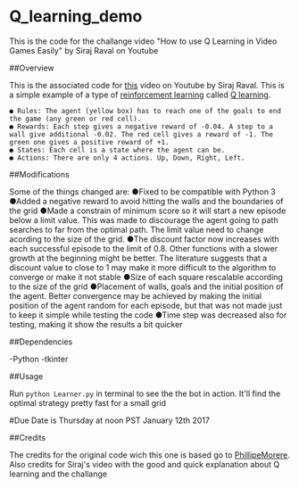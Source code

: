 # Q_learning_demo
This is the code for the challange video "How to use Q Learning in Video Games Easily" by Siraj Raval on Youtube

##Overview

This is the associated code for [this](https://youtu.be/A5eihauRQvo) video on Youtube by Siraj Raval. This is a simple example of a type of [reinforcement learning](https://en.wikipedia.org/wiki/Reinforcement_learning)
called [Q learning](https://en.wikipedia.org/wiki/Q-learning). 


	● Rules: The agent (yellow box) has to reach one of the goals to end the game (any green or red cell).
	● Rewards: Each step gives a negative reward of -0.04. A step to a wall give additional -0.02. The red cell gives a reward of -1. The green one gives a positive reward of +1.
	● States: Each cell is a state where the agent can be.
	● Actions: There are only 4 actions. Up, Down, Right, Left.

##Modifications

Some of the things changed are:
	●Fixed to be compatible with Python 3
	●Added a negative reward to avoid hitting the walls and the boundaries of the grid
	●Made a constrain of minimum score so it will start a new episode below a limit value. This was made to discourage the agent going to path searches to far from the optimal path. The limit value need to change acording to the size of the grid.
	●The discount factor now increases with each successful episode to the limit of 0.8. Other functions with a slower growth at the beginning might be better. The literature suggests that a discount value to close to 1 may make it more difficult to the algorithm to converge or make it not stable
	●Size of each square rescalable according to the size of the grid
	●Placement of walls, goals and the initial position of the agent. Better convergence may be achieved by making the initial position of the agent random for each episode, but that was not made just to keep it simple while testing the code
	●Time step was decreased also for testing, making it show the results a bit quicker 

##Dependencies

-Python 
-tkinter

##Usage

Run `python Learner.py` in terminal to see the the bot in action. It'll find the optimal strategy pretty fast for a small grid

#Due Date is Thursday at noon PST January 12th 2017

##Credits

The credits for the original code wich this one is based go to [PhillipeMorere](https://github.com/PhilippeMorere).
Also credits for Siraj's video with the good and quick explanation about Q learning and the challange
